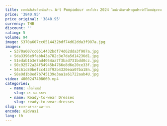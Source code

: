```yaml
---
title: ขายส่งสีเส้นด้ายนักเรียน Art Pompadour กระโปรง 2024 ใหม่เวทีการประชุมประจําปีโฮสต์ชุดราตรียาวประสิทธิภาพชุดผู้หญิง
price: '3840.95'
price_original: '3840.95'
currency: THB
discount: ''
rating: 5
volume: 94
image: S370a607cc0514432bdf74d62dda3f907a.jpg
images:
  - S370a607cc0514432bdf74d62dda3f907a.jpg
  - Sda3396e9fabb43a782c3e7da5d14236d1.jpg
  - S1edab1b3e7ad4054aa7f3bad731bdd0cz.jpg
  - S0c92572a24f54945b4766e8d6e20ce33f.jpg
  - S4c61c80befcc433f92b4320eaa07ba18n.jpg
  - S8e9d1b8ed7b745139e3aa1a61722aab4U.jpg
video: 4000247408660.mp4
categories:
  - name: เสื้อผ้าสตรี
    slug: เส-อผ-าสตร
  - name: Ready-to-wear Dresses
    slug: ready-to-wear-dresses
slug: ขายส-งส-เส-นด-ายน
encode: o2dvasi
lang: th
---
```

  